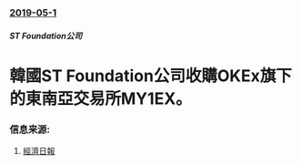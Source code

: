 ### [2019-05-1](/news/2019/05/1/index.md)

##### ST Foundation公司
# 韓國ST Foundation公司收購OKEx旗下的東南亞交易所MY1EX。 




### 信息来源:

1. [經濟日報](https://money.udn.com/money/story/9529/3832895)

